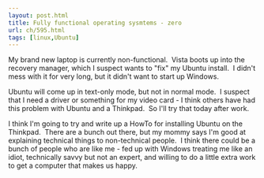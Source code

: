 ```yaml
---
layout: post.html
title: Fully functional operating sysmtems - zero
url: ch/595.html
tags: [linux,Ubuntu]
---
```

My brand new laptop is currently non-functional.  Vista boots up into the recovery manager, which I suspect wants to "fix" my Ubuntu install.  I didn't mess with it for very long, but it didn't want to start up Windows.

Ubuntu will come up in text-only mode, but not in normal mode.  I suspect that I need a driver or something for my video card - I think others have had this problem with Ubuntu and a Thinkpad.  So I'll try that today after work.

I think I'm going to try and write up a HowTo for installing Ubuntu on the Thinkpad.  There are a bunch out there, but my mommy says I'm good at explaining technical things to non-technical people.  I think there could be a bunch of people who are like me - fed up with Windows treating me like an idiot, technically savvy but not an expert, and willing to do a little extra work to get a computer that makes us happy.
